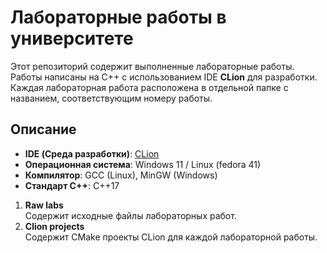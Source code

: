 # Лабораторные работы в университете

Этот репозиторий содержит выполненные лабораторные работы.  
Работы написаны на C++ с использованием IDE **CLion** для разработки. 
Каждая лабораторная работа расположена в отдельной папке с названием, соответствующим номеру работы.  

## Описание
- **IDE (Среда разработки)**: [CLion](https://www.jetbrains.com/clion/)
- **Операционная система**: Windows 11 / Linux (fedora 41)
- **Компилятор**: GCC (Linux), MinGW (Windows)
- **Стандарт C++**: C++17

1. **Raw labs**  
   Содержит исходные файлы лабораторных работ.  
2. **Clion projects**  
   Содержит CMake проекты CLion для каждой лабораторной работы.
